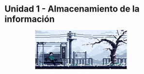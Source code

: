 # Unidad 1 - Almacenamiento de la información

<div align=center>
<img src="../../extras/winter.gif" alt="me" width="60%">
</div>